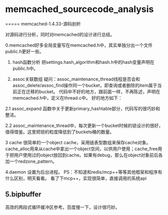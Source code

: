 # memcached_sourcecode_analysis
=====
memcached-1.4.33-源码剖析

对源码进行分析，同时对memcached的设计进行总结。

0.memcached好多全局变量写在memcached.h中，其实单独分出一个文件public.h更好一些。

1. hash函数分析
把settings.hash_algorithm和hash.h中的hash变量声明在public.h中。

2. assoc关联数组
疑问：assoc_maintenance_thread线程是否会和assoc_delete/assoc_find操作同一个bucket，即查询或者删除的item属于当前正在迁移的bucket。
代码中不好的地方，跟前面一样，不再陈述，声明在memcached.h中，定义在thread.c中。
好的地方如下：



2.1 assoc_expand 函数中关于更新primary_hashtable部分，代码写的很巧妙和整洁。



2.2 assoc_maintenance_thread中，每次更新一个bucket时候的锁设计的很好，值得借鉴。这里把锁的粒度降低到了buckets桶的数量。


3 cache
很简单的一个object cache，采用链表型数组来保存cache对象。cache_alloc用来从cache中拿出一个object空间，以供用户使用；cache_free用于把用户使用过的object放回到cache。如果有debug，那么在object对象前后各加一个redzone_pattern。

4.daemon
设置为后台进程。
PS：不知道和redis/mcp++等等其他框架和程序有什么区别，明天看看。
看了下mcp++，实现很简单，直接调用的系统api

5.bipbuffer
----------
高效的两段式循环缓冲区参考。百度搜一下，设计很巧妙。
